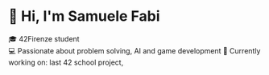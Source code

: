 # 👋 Hi, I'm Samuele Fabi

🎓 42Firenze student  
💻 Passionate about problem solving, AI and game development
🌱 Currently working on: last 42 school project, 
